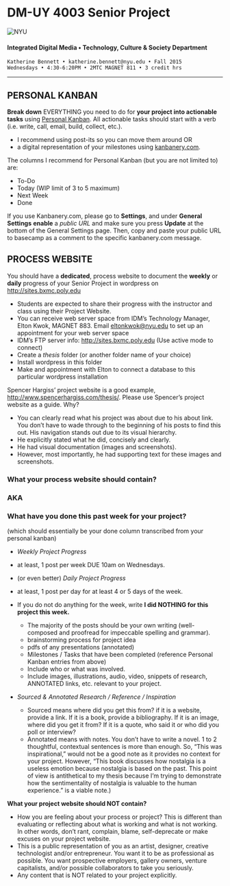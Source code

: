 # DM-UY 4003 Senior Project

![NYU](http://ws2.polishedsolid.com/de/nyu_soe_logo.png)
#### Integrated Digital Media • Technology, Culture & Society Department 

    Katherine Bennett • katherine.bennett@nyu.edu • Fall 2015 
    Wednesdays • 4:30-6:20PM • 2MTC MAGNET 811 • 3 credit hrs

---

## PERSONAL KANBAN
**Break down** EVERYTHING you need to do for **your project into actionable tasks** using <a href="http://personalkanban.com" target="_blank">Personal Kanban</a>. All actionable tasks should start with a verb (i.e. write, call, email, build, collect, etc.).
<ul>
<li>I recommend using post-its so you can move them around
OR</li>
<li>a digital representation of your milestones using <a href="http://kanbanery.com" target="_blank">kanbanery.com</a>.</li>
</ul>

The columns I recommend for Personal Kanban (but you are not limited to) are:
* To-Do
* Today (WIP limit of 3 to 5 maximum)
* Next Week
* Done

If you use Kanbanery.com, please go to **Settings**, and under **General Settings** **enable** a *public URL* and make sure you press **Update** at the bottom of the General Settings page. Then, copy and paste your public URL to basecamp as a comment to the specific kanbanery.com message.


## PROCESS WEBSITE

You should have a **dedicated**, process website to document the **weekly** or **daily** progress of your Senior Project in wordpress on http://sites.bxmc.poly.edu
* Students are expected to share their progress with the instructor and class using
their Project Website.
* You can receive web server space from IDM’s Technology Manager, Elton Kwok, MAGNET 883. Email eltonkwok@nyu.edu to set up an appointment for your web server space
* IDM’s FTP server info: http://sites.bxmc.poly.edu (Use active mode to connect)
* Create a *thesis* folder (or another folder name of your choice)
* Install wordpress in this folder
* Make and appointment with Elton to connect a database to this particular wordpress installation

Spencer Hargiss’ project website is a good example, http://www.spencerhargiss.com/thesis/. Please use Spencer’s project website as a guide. Why?  
* You can clearly read what his project was about due to his about link. You don’t have to wade through to the beginning of his posts to find this out. His navigation stands out due to its visual hierarchy.
* He explicitly stated what he did, concisely and clearly.
* He had visual documentation (images and screenshots). 
* However, most importantly, he had supporting text for these images and screenshots.

### What your process website should contain?
### AKA
### What have you done this past week for your project?
(which should essentially be your done column transcribed from your personal kanban)
* *Weekly Project Progress* 
 * at least, 1 post per week DUE 10am on Wednesdays. 
* (or even better) *Daily Project Progress* 
 * at least, 1 post per day for at least 4 or 5 days of the week.
* If you do not do anything for the week, write **I did NOTHING for this project this week.**
  * The majority of the posts should be your own writing (well-composed and proofread for impeccable spelling and grammar).
  * brainstorming process for project idea
  * pdfs of any presentations (annotated)
  * Milestones / Tasks that have been completed (reference Personal Kanban entries from above)
  * Include who or what was involved.
  * Include images, illustrations, audio, video, snippets of research, ANNOTATED links, etc. relevant to your project. 
  

* *Sourced & Annotated Research / Reference / Inspiration* 
  * Sourced means where did you get this from? if it is a website, provide a link. If it is a book, provide a bibliography. If it is an image, where did you get it from? If it is a quote, who said it or who did you poll or interview?
  * Annotated means with notes. You don’t have to write a novel. 1 to 2 thoughtful, contextual sentences is more than enough. So, “This was inspirational,” would not be a good note as it provides no context for your project. However, “This book discusses how nostalgia is a useless emotion because nostalgia is based on the past. This point of view is antithetical to my thesis because I’m trying to demonstrate how the sentimentality of nostalgia is valuable to the human experience.” is a viable note.)


**What your project website should NOT contain?**
* How you are feeling about your process or project? This is different than evaluating or reflecting about what is working and what is not working. In other words, don’t rant, complain, blame, self-deprecate or make excuses on your project website. 
* This is a public representation of you as an artist, designer, creative technologist and/or entrepreneur. You want it to be as professional as possible. You want prospective employers, gallery owners, venture capitalists, and/or possible collaborators to take you seriously.
* Any content that is NOT related to your project explicitly.




